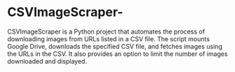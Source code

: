 # CSVImageScraper-
CSVImageScraper is a Python project that automates the process of downloading images from URLs listed in a CSV file. The script mounts Google Drive, downloads the specified CSV file, and fetches images using the URLs in the CSV. It also provides an option to limit the number of images downloaded and displayed.
